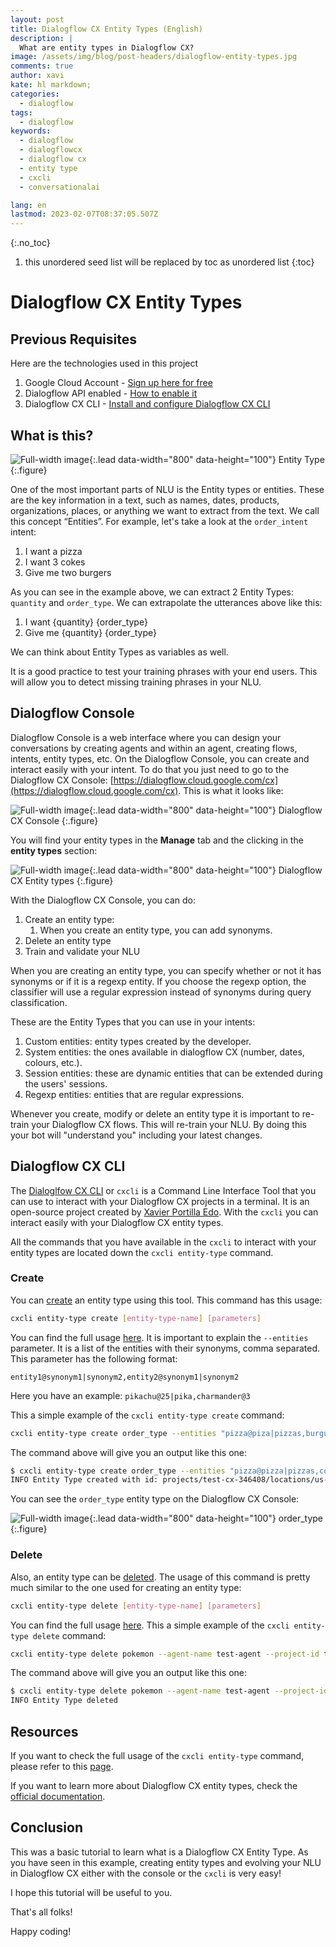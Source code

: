 ```yaml
---
layout: post
title: Dialogflow CX Entity Types (English)
description: |
  What are entity types in Dialogflow CX?
image: /assets/img/blog/post-headers/dialogflow-entity-types.jpg
comments: true
author: xavi
kate: hl markdown;
categories:
  - dialogflow
tags:
  - dialogflow
keywords:
  - dialogflow
  - dialogflowcx
  - dialogflow cx
  - entity type
  - cxcli
  - conversationalai

lang: en
lastmod: 2023-02-07T08:37:05.507Z
---
```

{:.no_toc}
1. this unordered seed list will be replaced by toc as unordered list
{:toc}

# Dialogflow CX Entity Types

## Previous Requisites

Here are the technologies used in this project
1. Google Cloud Account - [Sign up here for free](https://cloud.google.com/)
2. Dialogflow API enabled - [How to enable it](https://cloud.google.com/dialogflow/cx/docs/reference)
3. Dialogflow CX CLI - [Install and configure Dialogflow CX CLI](https://cxcli.xavidop.me/)

## What is this?

![Full-width image](/assets/img/blog/tutorials/dialogflow-entity-types/entity-type.png){:.lead data-width="800" data-height="100"}
Entity Type
{:.figure}

One of the most important parts of NLU is the Entity types or entities. These are the key information in a text, such as names, dates, products, organizations, places, or anything we want to extract from the text. We call this concept “Entities”. For example, let's take a look at the `order_intent` intent:
1. I want a pizza
2. I want 3 cokes
3. Give me two burgers

As you can see in the example above, we can extract 2 Entity Types: `quantity` and `order_type`. We can extrapolate the utterances above like this:
1. I want {quantity} {order_type}
2. Give me {quantity} {order_type}

We can think about Entity Types as variables as well.

It is a good practice to test your training phrases with your end users. This will allow you to detect missing training phrases in your NLU.

## Dialogflow Console

Dialogflow Console is a web interface where you can design your conversations by creating agents and within an agent, creating flows, intents, entity types, etc. On the Dialogflow Console, you can create and interact easily with your intent. To do that you just need to go to the Dialogflow CX Console: [https://dialogflow.cloud.google.com/cx](https://dialogflow.cloud.google.com/cx). This is what it looks like:

![Full-width image](/assets/img/blog/tutorials/dialogflow-agents/console.png){:.lead data-width="800" data-height="100"}
Dialogflow CX Console
{:.figure}

You will find your entity types in the **Manage** tab and the clicking in the **entity types** section:

![Full-width image](/assets/img/blog/tutorials/dialogflow-entity-types/console-entity-type.png){:.lead data-width="800" data-height="100"}
Dialogflow CX Entity types
{:.figure}

With the Dialogflow CX Console, you can do:
1. Create an entity type:
   1. When you create an entity type, you can add synonyms.
2. Delete an entity type
3. Train and validate your NLU

When you are creating an entity type, you can specify whether or not it has synonyms or if it is a regexp entity. If you choose the regexp option, the classifier will use a regular expression instead of synonyms during query classification.

These are the Entity Types that you can use in your intents:
1. Custom entities: entity types created by the developer.
2. System entities: the ones available in dialogflow CX (number, dates, colours, etc.).
3. Session entities: these are dynamic entities that can be extended during the users' sessions.
4. Regexp entities: entities that are regular expressions.

Whenever you create, modify or delete an entity type it is important to re-train your Dialogflow CX flows. This will re-train your NLU. By doing this your bot will "understand you" including your latest changes.

## Dialogflow CX CLI

The [Dialoglfow CX CLI](https://cxcli.xavidop.me/) or `cxcli` is a Command Line Interface Tool that you can use to interact with your Dialogflow CX projects in a terminal. It is an open-source project created by [Xavier Portilla Edo](https://xavidop.me/). With the `cxcli` you can interact easily with your Dialogflow CX entity types.

All the commands that you have available in the `cxcli` to interact with your entity types are located down the `cxcli entity-type` command.

### Create

You can [create](https://cxcli.xavidop.me/entitytypes/create) an entity type using this tool. This command has this usage:

```sh
cxcli entity-type create [entity-type-name] [parameters]
```

You can find the full usage [here](https://cxcli.xavidop.me/cmd/cxcli_entity-type_create). It is important to explain the `--entities` parameter. It is a list of the entities with their synonyms, comma separated. This parameter has the following format: 
```
entity1@synonym1|synonym2,entity2@synonym1|synonym2
```

Here you have an example: `pikachu@25|pika,charmander@3`


This a simple example of the `cxcli entity-type create` command:

```sh
cxcli entity-type create order_type --entities "pizza@piza|pizzas,burguer@hamburguer|burguers" --agent-name test-agent --project-id test-cx-346408 --location-id us-central1
```

The command above will give you an output like this one:

```sh
$ cxcli entity-type create order_type --entities "pizza@pizza|pizzas,coke@coke|cokes" --agent-name test-agent --project-id test-cx-346408 --location-id us-central1
INFO Entity Type created with id: projects/test-cx-346408/locations/us-central1/agents/40278ea0-c0fc-4d9a-a4d4-caa68d86295f/entityTypes/457a451d-f5ce-47da-b8dc-16b17d874a5d 
```

You can see the `order_type` entity type on the Dialogflow CX Console:

![Full-width image](/assets/img/blog/tutorials/dialogflow-entity-types/console-entity-type-created.png){:.lead data-width="800" data-height="100"}
order_type
{:.figure}

### Delete

Also, an entity type can be [deleted](https://cxcli.xavidop.me/entitytypes/delete). The usage of this command is pretty much similar to the one used for creating an entity type:

```sh
cxcli entity-type delete [entity-type-name] [parameters]
```

You can find the full usage [here](https://cxcli.xavidop.me/cmd/cxcli_entity-type_delete). This a simple example of the `cxcli entity-type delete` command:

```sh
cxcli entity-type delete pokemon --agent-name test-agent --project-id test-cx-346408 --location-id us-central1
```

The command above will give you an output like this one:

```sh
$ cxcli entity-type delete pokemon --agent-name test-agent --project-id test-cx-346408 --location-id us-central1
INFO Entity Type deleted                 
```
                        
## Resources

If you want to check the full usage of the `cxcli entity-type` command, please refer to this [page](https://cxcli.xavidop.me/cmd/cxcli_entity-type/).

If you want to learn more about Dialogflow CX entity types, check the [official documentation](https://cloud.google.com/dialogflow/cx/docs/concept/entity).

## Conclusion 

This was a basic tutorial to learn what is a Dialogflow CX Entity Type.
As you have seen in this example, creating entity types and evolving your NLU in Dialogflow CX either with the console or the `cxcli` is very easy!

I hope this tutorial will be useful to you.

That's all folks!

Happy coding!